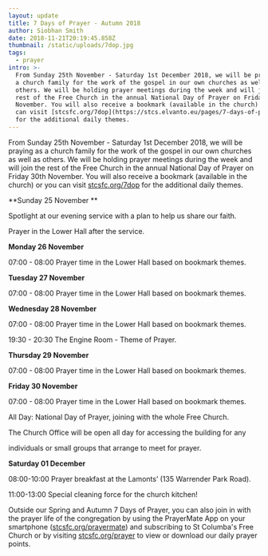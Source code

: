 ```yaml
---
layout: update
title: 7 Days of Prayer - Autumn 2018
author: Siobhan Smith
date: 2018-11-21T20:19:45.858Z
thumbnail: /static/uploads/7dop.jpg
tags:
  - prayer
intro: >-
  ​From Sunday 25th November - Saturday 1st December 2018, we will be praying as
  a church family for the work of the gospel in our own churches as well as
  others. We will be holding prayer meetings during the week and will join the
  rest of the Free Church in the annual National Day of Prayer on Friday 30th
  November. You will also receive a bookmark (available in the church) or you
  can visit [stcsfc.org/7dop](https://stcs.elvanto.eu/pages/7-days-of-prayer/)
  for the additional daily themes.
---
```

​From Sunday 25th November - Saturday 1st December 2018, we will be praying as a church family for the work of the gospel in our own churches as well as others. We will be holding prayer meetings during the week and will join the rest of the Free Church in the annual National Day of Prayer on Friday 30th November. You will also receive a bookmark (available in the church) or you can visit [stcsfc.org/7dop](https://stcs.elvanto.eu/pages/7-days-of-prayer/) for the additional daily themes.

**Sunday 25 November **

Spotlight at our evening service with a plan to help us share our faith.

Prayer in the Lower Hall after the service.

**Monday 26 November**

07:00 - 08:00  Prayer time in the Lower Hall based on bookmark themes.

**Tuesday 27 November**

07:00 - 08:00  Prayer time in the Lower Hall based on bookmark themes.

**Wednesday 28 November**

07:00 - 08:00  Prayer time in the Lower Hall based on bookmark themes.

19:30 - 20:30  The Engine Room - Theme of Prayer.

**Thursday 29 November**

07:00 - 08:00  Prayer time in the Lower Hall based on bookmark themes.

**Friday 30 November**

07:00 - 08:00  Prayer time in the Lower Hall based on bookmark themes.

All Day: National Day of Prayer, joining with the whole Free Church.

The Church Office will be open all day for accessing the building for any

individuals or small groups that arrange to meet for prayer.

**Saturday 01 December**

08:00-10:00  Prayer breakfast at the Lamonts’ (135 Warrender Park Road).

11:00-13:00  Special cleaning force for the church kitchen!

Outside our Spring and Autumn 7 Days of Prayer, you can also join in with the prayer life of the congregation by using the PrayerMate App on your smartphone ([stcsfc.org/prayermate](http://prayermate.s3.amazonaws.com/1/feed_65.html)) and subscribing to St Columba's Free Church or by visiting [stcsfc.org/prayer](https://stcs.elvanto.eu/pages/prayer1) to view or download our daily prayer points.
